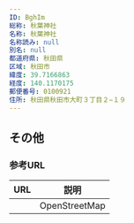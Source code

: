 ```yaml
---
ID: BghIm
総称: 秋葉神社
名称: 秋葉神社
名称読み: null
別名: null
都道府県: 秋田県
区域: 秋田市
緯度: 39.7166863
経度: 140.1170175
郵便番号: 0100921
住所: 秋田県秋田市大町３丁目２−１９
---
```


## その他

### 参考URL

| URL | 説明          |
| --- | ------------- |
|     | OpenStreetMap |
